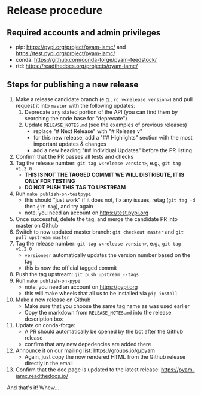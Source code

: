 
# Release procedure

## Required accounts and admin privileges

- pip: https://pypi.org/project/pyam-iamc/ and https://test.pypi.org/project/pyam-iamc/
- conda: https://github.com/conda-forge/pyam-feedstock/
- rtd: https://readthedocs.org/projects/pyam-iamc/

## Steps for publishing a new release

1. Make a release candidate branch (e.g., `rc_v<release version>`)
   and pull request it into `master` with the following updates:
   1. Deprecate any stated portion of the API
      (you can find them by searching the code base for "deprecate")
   1. Update `RELEASE_NOTES.md` (see the examples of previous releases)
	  - replace "# Next Release" with "# Release v<release version>"
	  - for this new release, add a "## Highlights" section with the most important updates & changes
      - add a new heading "## Individual Updates" before the PR listing
  1. Confirm that the PR passes all tests and checks
  1. Tag the release number: `git tag v<release version>`, e.g., `git tag v1.2.0`
     - **THIS IS NOT THE TAGGED COMMIT WE WILL DISTRIBUTE, IT IS ONLY FOR TESTING**
	 - **DO NOT PUSH THIS TAG TO UPSTREAM**
  1. Run `make publish-on-testpypi`
     - this should "just work" if it does not, fix any issues, retag (`git tag
       -d` then `git tag`), and try again
	 - note, you need an account on https://test.pypi.org
  1. Once successful, delete the tag, and merge the candidate PR into master on Github
1. Switch to now updated master branch: `git checkout master` and `git pull upstream master`
1. Tag the release number: `git tag v<release version>`, e.g., `git tag v1.2.0`
   - `versioneer` automatically updates the version number based on the tag
   - this is now the official tagged commit
1. Push the tag upstream: `git push upstream --tags`
1. Run `make publish-on-pypi`
   - note, you need an account on https://pypi.org
   - this will make wheels that all us to be installed via `pip install`
1. Make a new release on Github
   - Make sure that you choose the same tag name as was used earlier
   - Copy the markdown from `RELEASE_NOTES.md` into the release description box
1. Update on conda-forge:
   - A PR should automatically be opened by the bot after the Github release
   - confirm that any new depedencies are added there
1. Announce it on our mailing list: https://groups.io/g/pyam
   - Again, just copy the now rendered HTML from the Github release directly in
     the email
1. Confirm that the doc page is updated to the latest release: https://pyam-iamc.readthedocs.io/

And that's it! Whew...
